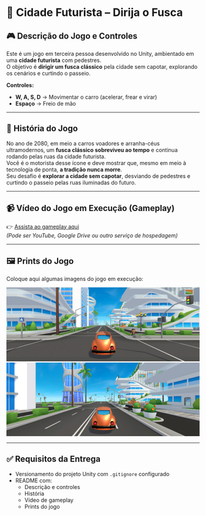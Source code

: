 # 🚗 Cidade Futurista – Dirija o Fusca

## 🎮 Descrição do Jogo e Controles
Este é um jogo em terceira pessoa desenvolvido no Unity, ambientado em uma **cidade futurista** com pedestres.  
O objetivo é **dirigir um fusca clássico** pela cidade sem capotar, explorando os cenários e curtindo o passeio.

**Controles:**
- **W, A, S, D** → Movimentar o carro (acelerar, frear e virar)  
- **Espaço** → Freio de mão  

---

## 📖 História do Jogo
No ano de 2080, em meio a carros voadores e arranha-céus ultramodernos, um **fusca clássico sobreviveu ao tempo** e continua rodando pelas ruas da cidade futurista.  
Você é o motorista desse ícone e deve mostrar que, mesmo em meio à tecnologia de ponta, **a tradição nunca morre**.  
Seu desafio é **explorar a cidade sem capotar**, desviando de pedestres e curtindo o passeio pelas ruas iluminadas do futuro.

---

## 📹 Vídeo do Jogo em Execução (Gameplay)
👉 [Assista ao gameplay aqui](COLOQUE_O_LINK_DO_VIDEO_AQUI)  
*(Pode ser YouTube, Google Drive ou outro serviço de hospedagem)*

---

## 🖼️ Prints do Jogo
Coloque aqui algumas imagens do jogo em execução:

![Print da Cidade](prints/jogo1.png)  
![Print do Fusca em movimento](prints/jogo2.png)  

---

## ✅ Requisitos da Entrega
- Versionamento do projeto Unity com `.gitignore` configurado  
- README com:
  - Descrição e controles  
  - História  
  - Vídeo de gameplay  
  - Prints do jogo  
